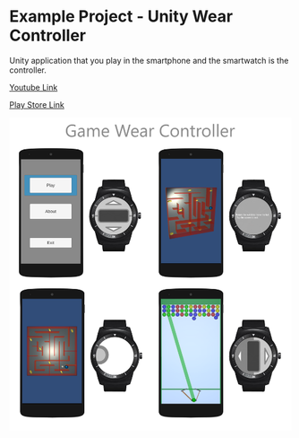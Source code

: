 # Example Project - Unity Wear Controller


Unity application that you play in the smartphone and the smartwatch is the controller.


[Youtube Link](https://www.youtube.com/watch?v=hwc8hd744KE)

[Play Store Link](https://play.google.com/store/apps/details?id=juanpomares.tfm.matermoviles.unitywearcontroller)

![Unity Wear Controller screenshots](./screenshots/MainScreenshot.png?raw=true)